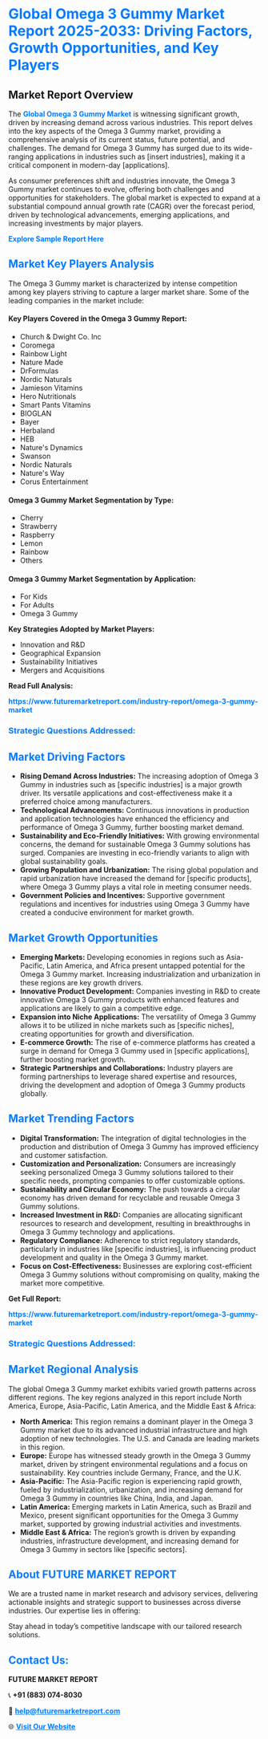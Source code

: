 <h1 style="color: #007BFF;">Global Omega 3 Gummy Market Report 2025-2033: Driving Factors, Growth Opportunities, and Key Players</h1>

<section id="overview">
<h2>Market Report Overview</h2>
<p>The <a href="https://www.futuremarketreport.com/industry-report/omega-3-gummy-market" style="color: #007BFF; text-decoration: none;"><strong>Global Omega 3 Gummy Market</strong></a> is witnessing significant growth, driven by increasing demand across various industries. This report delves into the key aspects of the Omega 3 Gummy market, providing a comprehensive analysis of its current status, future potential, and challenges. The demand for Omega 3 Gummy has surged due to its wide-ranging applications in industries such as [insert industries], making it a critical component in modern-day [applications].</p>
<p>As consumer preferences shift and industries innovate, the Omega 3 Gummy market continues to evolve, offering both challenges and opportunities for stakeholders. The global market is expected to expand at a substantial compound annual growth rate (CAGR) over the forecast period, driven by technological advancements, emerging applications, and increasing investments by major players.</p>
</section>

<section id="overview">
<p><a href="https://www.futuremarketreport.com/request-sample/reportId=125818" style="color: #007BFF; text-decoration: none;"><strong>Explore Sample Report Here</strong></a></p>
</section>

<section id="key-players">
<h2 style="color: #007BFF;">Market Key Players Analysis</h2>
<p>The Omega 3 Gummy market is characterized by intense competition among key players striving to capture a larger market share. Some of the leading companies in the market include:</p>
<h4>Key Players Covered in the Omega 3 Gummy Report:</h4>
<ul><li>Church &amp; Dwight Co. Inc</li><li>Coromega</li><li>Rainbow Light</li><li>Nature Made</li><li>DrFormulas</li><li>Nordic Naturals</li><li>Jamieson Vitamins</li><li>Hero Nutritionals</li><li>Smart Pants Vitamins</li><li>BIOGLAN</li><li>Bayer</li><li>Herbaland</li><li>HEB</li><li>Nature&#039;s Dynamics</li><li>Swanson</li><li>Nordic Naturals</li><li>Nature&#039;s Way</li><li>Corus Entertainment</li></ul>
<h4>Omega 3 Gummy Market Segmentation by Type:</h4>
<ul><li>Cherry</li><li>Strawberry</li><li>Raspberry</li><li>Lemon</li><li>Rainbow</li><li>Others</li></ul>

<h4>Omega 3 Gummy Market Segmentation by Application:</h4>
<ul><li>For Kids</li><li>For Adults</li><li>Omega 3 Gummy</li></ul>
<p><strong>Key Strategies Adopted by Market Players:</strong></p>
<ul>
<li>Innovation and R&D</li>
<li>Geographical Expansion</li>
<li>Sustainability Initiatives</li>
<li>Mergers and Acquisitions</li>
</ul>
</section>

<section>
<p><strong>Read Full Analysis: </strong></p><a href="https://www.futuremarketreport.com/industry-report/omega-3-gummy-market" style="color: #007BFF; text-decoration: none;"><strong>https://www.futuremarketreport.com/industry-report/omega-3-gummy-market</strong></a>
<h3 style="color: #007BFF;">Strategic Questions Addressed:</h3>
</section>

<section id="driving-factors">
<h2 style="color: #007BFF;">Market Driving Factors</h2>
<ul>
<li><strong>Rising Demand Across Industries:</strong> The increasing adoption of Omega 3 Gummy in industries such as [specific industries] is a major growth driver. Its versatile applications and cost-effectiveness make it a preferred choice among manufacturers.</li>
<li><strong>Technological Advancements:</strong> Continuous innovations in production and application technologies have enhanced the efficiency and performance of Omega 3 Gummy, further boosting market demand.</li>
<li><strong>Sustainability and Eco-Friendly Initiatives:</strong> With growing environmental concerns, the demand for sustainable Omega 3 Gummy solutions has surged. Companies are investing in eco-friendly variants to align with global sustainability goals.</li>
<li><strong>Growing Population and Urbanization:</strong> The rising global population and rapid urbanization have increased the demand for [specific products], where Omega 3 Gummy plays a vital role in meeting consumer needs.</li>
<li><strong>Government Policies and Incentives:</strong> Supportive government regulations and incentives for industries using Omega 3 Gummy have created a conducive environment for market growth.</li>
</ul>
</section>

<section id="growth-opportunities">
<h2 style="color: #007BFF;">Market Growth Opportunities</h2>
<ul>
<li><strong>Emerging Markets:</strong> Developing economies in regions such as Asia-Pacific, Latin America, and Africa present untapped potential for the Omega 3 Gummy market. Increasing industrialization and urbanization in these regions are key growth drivers.</li>
<li><strong>Innovative Product Development:</strong> Companies investing in R&D to create innovative Omega 3 Gummy products with enhanced features and applications are likely to gain a competitive edge.</li>
<li><strong>Expansion into Niche Applications:</strong> The versatility of Omega 3 Gummy allows it to be utilized in niche markets such as [specific niches], creating opportunities for growth and diversification.</li>
<li><strong>E-commerce Growth:</strong> The rise of e-commerce platforms has created a surge in demand for Omega 3 Gummy used in [specific applications], further boosting market growth.</li>
<li><strong>Strategic Partnerships and Collaborations:</strong> Industry players are forming partnerships to leverage shared expertise and resources, driving the development and adoption of Omega 3 Gummy products globally.</li>
</ul>
</section>

<section id="trending-factors">
<h2 style="color: #007BFF;">Market Trending Factors</h2>
<ul>
<li><strong>Digital Transformation:</strong> The integration of digital technologies in the production and distribution of Omega 3 Gummy has improved efficiency and customer satisfaction.</li>
<li><strong>Customization and Personalization:</strong> Consumers are increasingly seeking personalized Omega 3 Gummy solutions tailored to their specific needs, prompting companies to offer customizable options.</li>
<li><strong>Sustainability and Circular Economy:</strong> The push towards a circular economy has driven demand for recyclable and reusable Omega 3 Gummy solutions.</li>
<li><strong>Increased Investment in R&D:</strong> Companies are allocating significant resources to research and development, resulting in breakthroughs in Omega 3 Gummy technology and applications.</li>
<li><strong>Regulatory Compliance:</strong> Adherence to strict regulatory standards, particularly in industries like [specific industries], is influencing product development and quality in the Omega 3 Gummy market.</li>
<li><strong>Focus on Cost-Effectiveness:</strong> Businesses are exploring cost-efficient Omega 3 Gummy solutions without compromising on quality, making the market more competitive.</li>
</ul>
</section>

<section>
<p><strong>Get Full Report: </strong></p><a href="https://www.futuremarketreport.com/industry-report/omega-3-gummy-market" style="color: #007BFF; text-decoration: none;"><strong>https://www.futuremarketreport.com/industry-report/omega-3-gummy-market</strong></a>
<h3 style="color: #007BFF;">Strategic Questions Addressed:</h3>
</section>


<section id="regional-analysis">
<h2 style="color: #007BFF;">Market Regional Analysis</h2>
<p>The global Omega 3 Gummy market exhibits varied growth patterns across different regions. The key regions analyzed in this report include North America, Europe, Asia-Pacific, Latin America, and the Middle East & Africa:</p>
<ul>
<li><strong>North America:</strong> This region remains a dominant player in the Omega 3 Gummy market due to its advanced industrial infrastructure and high adoption of new technologies. The U.S. and Canada are leading markets in this region.</li>
<li><strong>Europe:</strong> Europe has witnessed steady growth in the Omega 3 Gummy market, driven by stringent environmental regulations and a focus on sustainability. Key countries include Germany, France, and the U.K.</li>
<li><strong>Asia-Pacific:</strong> The Asia-Pacific region is experiencing rapid growth, fueled by industrialization, urbanization, and increasing demand for Omega 3 Gummy in countries like China, India, and Japan.</li>
<li><strong>Latin America:</strong> Emerging markets in Latin America, such as Brazil and Mexico, present significant opportunities for the Omega 3 Gummy market, supported by growing industrial activities and investments.</li>
<li><strong>Middle East & Africa:</strong> The region’s growth is driven by expanding industries, infrastructure development, and increasing demand for Omega 3 Gummy in sectors like [specific sectors].</li>
</ul>
</section>

<footer>
<h2 style="color: #007BFF;">About FUTURE MARKET REPORT</h2>
<p>We are a trusted name in market research and advisory services, delivering actionable insights and strategic support to businesses across diverse industries. Our expertise lies in offering:</p>

<p>Stay ahead in today’s competitive landscape with our tailored research solutions.</p>

<h2 style="color: #007BFF;">Contact Us:</h2>
<p><strong>FUTURE MARKET REPORT</strong></p>
<p>📞 <strong>+91 (883) 074-8030</strong></p>
<p>📧 <strong><a href="mailto:help@futuremarketreport.com" style="color: #007BFF;">help@futuremarketreport.com</a></strong></p>
<p>🌐 <strong><a href="https://www.futuremarketreport.com/" style="color: #007BFF;">Visit Our Website</a></strong></p>
</footer>